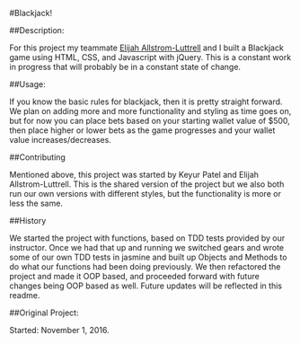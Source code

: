 #Blackjack!

##Description:

For this project my teammate [Elijah Allstrom-Luttrell](http://github.com/eluttrell) and I built a Blackjack game using HTML, CSS, and Javascript with jQuery.
This is a constant work in progress that will probably be in a constant state of change.

##Usage:

If you know the basic rules for blackjack, then it is pretty straight forward. We plan on adding more and more functionality and styling as time goes on, but for now you can place bets based on your starting wallet value of $500, then place higher or lower bets as the game progresses and your wallet value increases/decreases.

##Contributing

Mentioned above, this project was started by Keyur Patel and Elijah Allstrom-Luttrell. This is the shared version of the project but we also both run our own versions with different styles, but the functionality is more or less the same.

##History

We started the project with functions, based on TDD tests provided by our instructor. Once we had that up and running we switched gears and wrote some of our own TDD tests in jasmine and built up Objects and Methods to do what our functions had been doing previously. We then refactored the project and made it OOP based, and proceeded forward with future changes being OOP based as well. Future updates will be reflected in this readme.

##Original Project:

Started: November 1, 2016.
